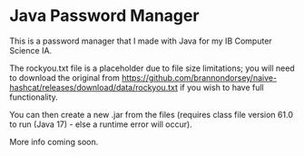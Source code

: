 # Java Password Manager
This is a password manager that I made with Java for my IB Computer Science IA.

The rockyou.txt file is a placeholder due to file size limitations; you will need to download the original from https://github.com/brannondorsey/naive-hashcat/releases/download/data/rockyou.txt if you wish to have full functionality.

You can then create a new .jar from the files (requires class file version 61.0 to run (Java 17) - else a runtime error will occur).

More info coming soon.
